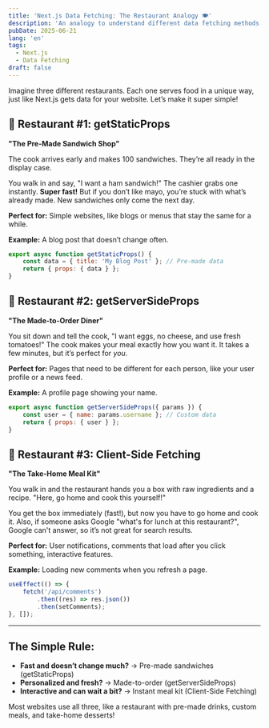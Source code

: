 ```yaml
---
title: 'Next.js Data Fetching: The Restaurant Analogy 🍽️'
description: 'An analogy to understand different data fetching methods in Next.js.'
pubDate: 2025-06-21
lang: 'en'
tags:
  - Next.js
  - Data Fetching
draft: false
---
```


Imagine three different restaurants. Each one serves food in a unique way, just like Next.js gets data for your website. Let’s make it super simple!

## 🥪 Restaurant #1: getStaticProps

**"The Pre-Made Sandwich Shop"**

The cook arrives early and makes 100 sandwiches. They’re all ready in the display case.

You walk in and say, "I want a ham sandwich!" The cashier grabs one instantly. **Super fast!** But if you don’t like mayo, you’re stuck with what’s already made. New sandwiches only come the next day.

**Perfect for:** Simple websites, like blogs or menus that stay the same for a while.

**Example:** A blog post that doesn’t change often.

```javascript
export async function getStaticProps() {
	const data = { title: 'My Blog Post' }; // Pre-made data
	return { props: { data } };
}
```

## 🍳 Restaurant #2: getServerSideProps

**"The Made-to-Order Diner"**

You sit down and tell the cook, "I want eggs, no cheese, and use fresh tomatoes!" The cook makes your meal exactly how you want it. It takes a few minutes, but it’s perfect for _you_.

**Perfect for:** Pages that need to be different for each person, like your user profile or a news feed.

**Example:** A profile page showing your name.

```javascript
export async function getServerSideProps({ params }) {
	const user = { name: params.username }; // Custom data
	return { props: { user } };
}
```

## 🥡 Restaurant #3: Client-Side Fetching

**"The Take-Home Meal Kit"**

You walk in and the restaurant hands you a box with raw ingredients and a recipe. "Here, go home and cook this yourself!"

You get the box immediately (fast!), but now you have to go home and cook it. Also, if someone asks Google "what's for lunch at this restaurant?", Google can't answer, so it’s not great for search results.

**Perfect for:** User notifications, comments that load after you click something, interactive features.

**Example:** Loading new comments when you refresh a page.

```javascript
useEffect(() => {
	fetch('/api/comments')
		.then((res) => res.json())
		.then(setComments);
}, []);
```

---

## The Simple Rule:

- **Fast and doesn’t change much?** → Pre-made sandwiches (getStaticProps)
- **Personalized and fresh?** → Made-to-order (getServerSideProps)
- **Interactive and can wait a bit?** → Instant meal kit (Client-Side Fetching)

Most websites use all three, like a restaurant with pre-made drinks, custom meals, and take-home desserts!
